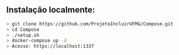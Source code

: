 ## Instalação localmente:

```bash
> git clone https://github.com/ProjetoIncluirUFMG/Compose.git
> cd Compose
> ./setup.sh
> docker-compose up -d
> Acesse: https://localhost:1337
```
